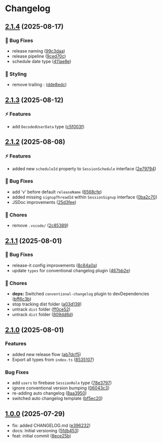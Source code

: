 # Changelog

## [2.1.4](https://github.com/SessionsBot/api-types/compare/v2.1.3...v2.1.4) (2025-08-17)

### 🐞 Bug Fixes

* release naming ([99c3daa](https://github.com/SessionsBot/api-types/commit/99c3daa33a462a91dd8346d0500cb25592c01ae0))
* release pipeline ([9ced70c](https://github.com/SessionsBot/api-types/commit/9ced70c06556b1192039826e167a822198092656))
* schedule date type ([411ae8e](https://github.com/SessionsBot/api-types/commit/411ae8e0334a7aed47f5169d58327cfab8112307))

### 🎨 Styling

* remove trailing : ([dde8edc](https://github.com/SessionsBot/api-types/commit/dde8edce9474c08b8e114ee717a34318b17a11f1))

## [2.1.3](https://github.com/SessionsBot/api-types/compare/v2.1.2...v2.1.3) (2025-08-12)

### ⚡️ Features

* add `DecodedUserData` type ([c5f003f](https://github.com/SessionsBot/api-types/commit/c5f003f8d24a6c75433f32b1ef79c47774e59669))

## [2.1.2](https://github.com/SessionsBot/api-types/compare/v2.1.1...v2.1.2) (2025-08-08)

### ⚡️ Features

* added new `scheduleId` property to `SessionSchedule` interface ([2e79794](https://github.com/SessionsBot/api-types/commit/2e7979473d8c89fdd21c7cc8d8b23917e3acad52))

### 🐞 Bug Fixes

* add 'v' before default `releaseName` ([6568cfe](https://github.com/SessionsBot/api-types/commit/6568cfe25081f5072d2c78c57778dc3c43a3d71c))
* added missing `signupThreadId` within `SessionSignup` interface ([0ba2c70](https://github.com/SessionsBot/api-types/commit/0ba2c70c3d580e63264722be68cc9388d7f5b39a))
* JSDoc improvements ([25d3fee](https://github.com/SessionsBot/api-types/commit/25d3fee3a90e2a6eebbc2457fc3561fe56c61134))

### 🧹 Chores

* remove `.vscode/` ([2c85389](https://github.com/SessionsBot/api-types/commit/2c853897e020a495f677ec684e0ded1dcb6d92ff))

## [2.1.1](https://github.com/SessionsBot/api-types/compare/v2.1.0...v2.1.1) (2025-08-01)

### 🐞 Bug Fixes

* release-it config improvements ([8c84a0a](https://github.com/SessionsBot/api-types/commit/8c84a0a2fd530364f44fb6a94891641d87df7772))
* update `types` for conventional changelog plugin ([467bb2e](https://github.com/SessionsBot/api-types/commit/467bb2e8f80ea340f2febc3ff40fc7e4df6efa44))

### 🧹 Chores

* **deps:** Switched `conventional-changelog` plugin to devDependencies ([bff6c3b](https://github.com/SessionsBot/api-types/commit/bff6c3bc8863f7315e07014a7e5195e86ef37bec))
* stop tracking dist folder ([a03d139](https://github.com/SessionsBot/api-types/commit/a03d139e89d22f1755f52e77c30048b719fa7f8d))
* untrack `dist` folder ([ff0ce52](https://github.com/SessionsBot/api-types/commit/ff0ce52492ee05b1852160409bcbaf157b55054d))
* untrack `dist` folder ([809dd8d](https://github.com/SessionsBot/api-types/commit/809dd8d0e263a3bb2796cd2a74e2e9eb334312fa))

## [2.1.0](https://github.com/SessionsBot/api-types/compare/v2.0.2...v2.1.0) (2025-08-01)

### Features

* added new release flow ([ab7dcf5](https://github.com/SessionsBot/api-types/commit/ab7dcf578b6fb684c57b0439672f32634f258e54))
* Export all types from `index.ts` ([8535107](https://github.com/SessionsBot/api-types/commit/8535107f301d90c9b26166c74b9522075b8817c8))

### Bug Fixes

* add `users` to firebase `SessionRole` type ([78e3797](https://github.com/SessionsBot/api-types/commit/78e379778f43d9a9dfb300fec491d0ecf7687b81))
* ignore conventional version bumping ([06043c3](https://github.com/SessionsBot/api-types/commit/06043c3ac720166ef98dd2675c9b1238c110fd84))
* re-adding auto changelog ([8aa3950](https://github.com/SessionsBot/api-types/commit/8aa39504416295e595f7ca6d02c374583085500c))
* switched auto changelog template ([bf5ec20](https://github.com/SessionsBot/api-types/commit/bf5ec2002ef8dc75259b2c6c3d85d223ba351e48))

## [1.0.0](https://github.com/SessionsBot/api-types/releases/tag/1.0.0) (2025-07-29)

* fix: added CHANGELOG.md ([e396232](https://github.com/SessionsBot/api-types/commit/e396232))
* docs: Initial versioning ([5fdb453](https://github.com/SessionsBot/api-types/commit/5fdb453))
* feat: initial commit ([8ece25b](https://github.com/SessionsBot/api-types/commit/8ece25b))

